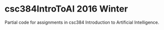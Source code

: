 # csc384IntroToAI 2016 Winter
Partial code for assignments in csc384 Introduction to Artificial Intelligence.
